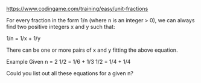 https://www.codingame.com/training/easy/unit-fractions

For every fraction in the form 1/n (where n is an integer > 0), we can always find two positive integers x and y such that:

1/n = 1/x + 1/y

There can be one or more pairs of x and y fitting the above equation.


Example
Given n = 2
1/2 = 1/6 + 1/3
1/2 = 1/4 + 1/4


Could you list out all these equations for a given n?
